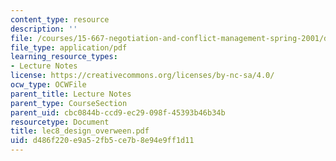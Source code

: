 ```yaml
---
content_type: resource
description: ''
file: /courses/15-667-negotiation-and-conflict-management-spring-2001/d486f220e9a52fb5ce7b8e94e9ff1d11_lec8_design_overween.pdf
file_type: application/pdf
learning_resource_types:
- Lecture Notes
license: https://creativecommons.org/licenses/by-nc-sa/4.0/
ocw_type: OCWFile
parent_title: Lecture Notes
parent_type: CourseSection
parent_uid: cbc0844b-ccd9-ec29-098f-45393b46b34b
resourcetype: Document
title: lec8_design_overween.pdf
uid: d486f220-e9a5-2fb5-ce7b-8e94e9ff1d11
---
```

